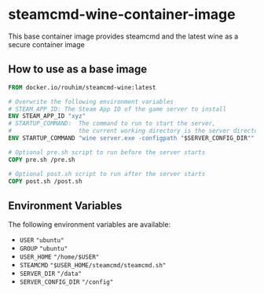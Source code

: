 # steamcmd-wine-container-image

This base container image provides steamcmd and the latest wine as a secure container image

## How to use as a base image

```Dockerfile
FROM docker.io/rouhim/steamcmd-wine:latest

# Overwrite the following environment variables
# STEAM_APP_ID: The Steam App ID of the game server to install
ENV STEAM_APP_ID "xyz"
# STARTUP_COMMAND:  The command to run to start the server, 
#                   the current working directory is the server directory ($SERVER_DIR)
ENV STARTUP_COMMAND "wine server.exe -configpath "$SERVER_CONFIG_DIR""

# Optional pre.sh script to run before the server starts
COPY pre.sh /pre.sh

# Optional post.sh script to run after the server starts
COPY post.sh /post.sh
```

## Environment Variables

The following environment variables are available:

* `USER` `"ubuntu"`
* `GROUP` `"ubuntu"`
* `USER_HOME` `"/home/$USER"`
* `STEAMCMD` `"$USER_HOME/steamcmd/steamcmd.sh"`
* `SERVER_DIR` `"/data"`
* `SERVER_CONFIG_DIR` `"/config"`